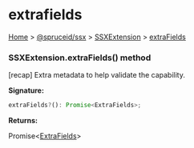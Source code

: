 # extrafields

[Home](index.md) > [@spruceid/ssx](ssx.md) > [SSXExtension](ssx.ssxextension.md) > [extraFields](ssx.ssxextension.extrafields.md)

### SSXExtension.extraFields() method

\[recap] Extra metadata to help validate the capability.

**Signature:**

```typescript
extraFields?(): Promise<ExtraFields>;
```

**Returns:**

Promise<[ExtraFields](ssx.extrafields.md)>
